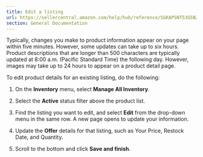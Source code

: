 ```yaml
---
title: Edit a listing
url: https://sellercentral.amazon.com/help/hub/reference/SGKAPSNT53G5B2P
section: General Documentation
---
```


Typically, changes you make to product information appear on your page within
five minutes. However, some updates can take up to six hours. Product
descriptions that are longer than 500 characters are typically updated at 8:00
a.m. (Pacific Standard Time) the following day. However, images may take up to
24 hours to appear on a product detail page.

To edit product details for an existing listing, do the following:

  1. On the **Inventory** menu, select **Manage All Inventory**.

  2. Select the **Active** status filter above the product list.

  3. Find the listing you want to edit, and select **Edit** from the drop-down menu in the same row. A new page opens to update your information.

  4. Update the **Offer** details for that listing, such as Your Price, Restock Date, and Quantity.

  5. Scroll to the bottom and click **Save and finish**.

